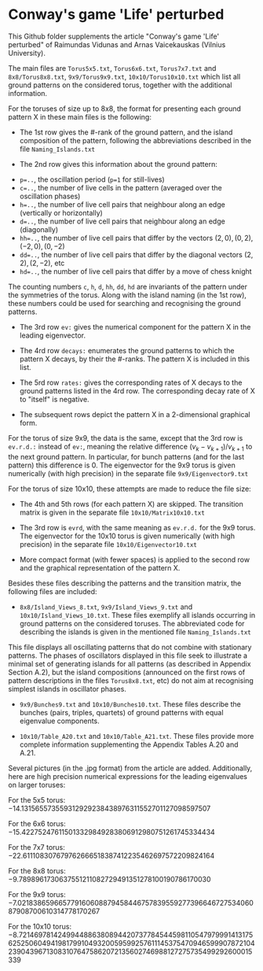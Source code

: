 # Conway's game 'Life' perturbed

This Github folder supplements the article "Conway's game 'Life' perturbed" of Raimundas Vidunas and Arnas Vaicekauskas (Vilnius University).

The main files are `Torus5x5.txt`, `Torus6x6.txt`, `Torus7x7.txt` and `8x8/Torus8x8.txt`, `9x9/Torus9x9.txt`, `10x10/Torus10x10.txt` which list all ground patterns on the considered torus, together with the additional information.

For the toruses of size up to 8x8, the format for presenting each ground pattern X in these main files is the following:

* The 1st row gives the #-rank of the ground pattern, and the island composition of the pattern, following the abbreviations described in the file `Naming_Islands.txt`

* The 2nd row gives this information about the ground pattern:
- `p=..`, the oscillation period (`p=1` for still-lives)
- `c=..`, the number of live cells in the pattern (averaged over the oscillation phases)
- `h=..`, the number of live cell pairs that neighbour along an edge (vertically or horizontally)
- `d=..`, the number of live cell pairs that neighbour along an edge (diagonally)
- `hh=..`, the number of live cell pairs that differ by the vectors $(2,0), (0,2), (-2,0), (0,-2)$
- `dd=..`, the number of live cell pairs that differ by the diagonal vectors $(2,2), (2,-2)$, etc
- `hd=..`, the number of live cell pairs that differ by a move of chess knight

The counting numbers `c`, `h`, `d`, `hh`, `dd`, `hd` are invariants of the pattern under the symmetries of the torus. Along with the island naming (in the 1st row), these numbers could be used for searching and recognising the ground patterns.

* The 3rd row `ev:` gives the numerical component for the pattern X in the leading eigenvector.

* The 4rd row `decays:` enumerates the ground patterns to which the pattern X decays, by their the #-ranks. The pattern X is included in this list.

* The 5rd row `rates:` gives the corresponding rates of X decays to the ground patterns listed in the 4rd row. The corresponding decay rate of X to "itself" is negative.

* The subsequent rows depict the pattern X in a 2-dimensional graphical form. 

For the torus of size 9x9, the data is the same, except that the 3rd row is `ev.r.d.:` instead of `ev:`, meaning the relative difference $(v_{k}-v_{k+1})/v_{k+1}$ to the next ground pattern. In particular, for bunch patterns (and for the last pattern) this difference is $0$. The eigenvector for the 9x9 torus is given numerically (with high precision) in the separate file `9x9/Eigenvector9.txt`

For the torus of size 10x10, these attempts are made to reduce the file size:

- The 4th and 5th rows (for each pattern X) are skipped. The transition matrix 
is given in the separate file `10x10/Matrix10x10.txt`

- The 3rd row is `evrd`, with the same meaning as `ev.r.d.` for the 9x9 torus.
The eigenvector for the 10x10 torus is given numerically (with high precision) 
in the separate file `10x10/Eigenvector10.txt`

- More compact format (with fewer spaces) is applied to the second row and 
the graphical representation of the pattern X.

Besides these files describing the patterns and the transition matrix, the following files are included:

* `8x8/Island_Views_8.txt`, `9x9/Island_Views_9.txt` and `10x10/Island_Views_10.txt`.
These files exemplify all islands occurring in ground patterns on the considered toruses.
The abbreviated code for describing the islands is given in the mentioned file 
`Naming_Islands.txt`

This file displays all oscillating patterns that do not combine with stationary patterns. The phases of oscillators displayed in this file seek to illustrate a minimal set of generating islands for all patterns (as described in Appendix Section A.2), but the island compositions (announced on the first rows of pattern descriptions in the files `Torus8x8.txt`, etc) do not aim at recognising simplest islands in oscillator phases.

* `9x9/Bunches9.txt` and `10x10/Bunches10.txt`. These files describe the bunches (pairs, triples, quartets) of ground patterns with equal eigenvalue components.

* `10x10/Table_A20.txt` and `10x10/Table_A21.txt`. These files provide more complete information 
supplementing the Appendix Tables A.20 and A.21.

Several pictures (in the .jpg format) from the article are added. Additionally, here are high precision numerical expressions for the leading eigenvalues on larger toruses:

For the 5x5 torus:
$-14.131565573559312929238438976311552701127098597507$

For the 6x6 torus:
$-15.422752476115013329849283806912980751261745334434$

For the 7x7 torus:
$-22.611108307679762666518387412235462697572209824164$

For the 8x8 torus: 
$-9.7898961730637551211082729491351278100190786170030$

For the 9x9 torus:
$-7.02183865966577916060887945844675783955927739664672753406087908700610314778170267$

For the 10x10 torus:
$-8.72146978142499448863808944207377845445981105479799914131756252506049419817991049320059599257611145375470946599907872104239043967130831076475862072135602746988127275735499292600015339$
